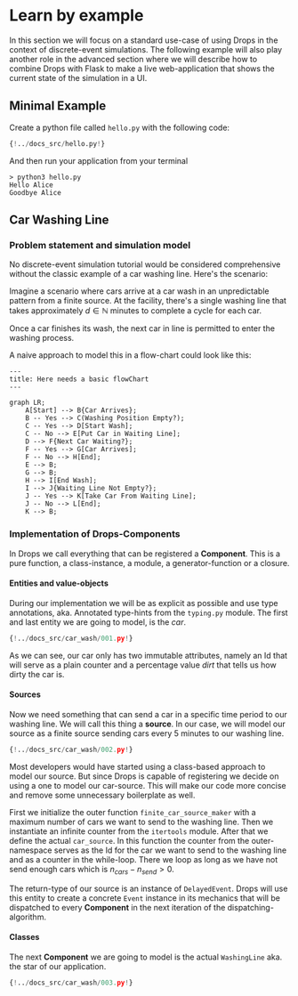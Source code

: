 # Learn by example

In this section we will focus on a standard use-case of using Drops in the context of discrete-event simulations. The following example will
also play another role in the advanced section where we will describe how to combine Drops with Flask to make a live web-application
that shows the current state of the simulation in a UI.

## Minimal Example

Create a python file called `hello.py` with the following code:

```python title="hello.py" 
{!../docs_src/hello.py!}
```

And then run your application from your terminal


<!-- termynal -->

```
> python3 hello.py
Hello Alice
Goodbye Alice
```

## Car Washing Line

### Problem statement and simulation model

No discrete-event simulation tutorial would be considered comprehensive without the classic example of a car washing line. Here's the
scenario:

Imagine a scenario where cars arrive at a car wash in an unpredictable pattern from a finite source. At the facility, there's a single
washing line that takes approximately $d \in \mathbb{N}$ minutes to complete a cycle for each car.

Once a car finishes its wash, the next car in line is permitted to enter the washing process.

A naive approach to model this in a flow-chart could look like this:

```mermaid
---
title: Here needs a basic flowChart
---

graph LR;
    A[Start] --> B{Car Arrives};
    B -- Yes --> C(Washing Position Empty?);
    C -- Yes --> D[Start Wash];
    C -- No --> E[Put Car in Waiting Line];
    D --> F{Next Car Waiting?};
    F -- Yes --> G[Car Arrives];
    F -- No --> H[End];
    E --> B;
    G --> B;
    H --> I[End Wash];
    I --> J{Waiting Line Not Empty?};
    J -- Yes --> K[Take Car From Waiting Line];
    J -- No --> L[End];
    K --> B;

```

### Implementation of Drops-Components

In Drops we call everything that can be registered a **Component**. This is a pure function, a class-instance, a module, a
generator-function or a closure.

#### Entities and value-objects

During our implementation we will be as explicit as possible and use type annotations, aka. Annotated type-hints from the `typing.py`
module.
The first and last entity we are going to model, is the _car_.

```python title="car.py"
{!../docs_src/car_wash/001.py!}
```

As we can see, our car only has two immutable attributes, namely an Id that will serve as a plain counter and a percentage value _dirt_ that
tells us how dirty the car is.

#### Sources

Now we need something that can send a car in a specific time period to our washing line. We will call this thing a **source**.
In our case, we will model our source as a finite source sending cars every 5 minutes to our washing line.

```python title="source.py"
{!../docs_src/car_wash/002.py!}
```

Most developers would have started using a class-based approach to model our source. But since Drops is capable of registering we decide on
using
a one to model our car-source. This will make our code more concise and remove some unnecessary boilerplate as well.

First we initialize the outer function `finite_car_source_maker` with a maximum number of cars we want to send to the washing line. Then
we instantiate an infinite counter from the `itertools` module. After that we define the actual `car_source`.
In this function the counter from the outer-namespace serves as the Id for the car we want to send to the washing line and
as a counter in the while-loop. There we loop as long as we have not send enough cars which is $n_{cars} - n_{send} > 0$.

The return-type of our source is an instance of `DelayedEvent`. Drops will use this entity to create a concrete `Event` instance
in its mechanics that will be dispatched to every **Component** in the next iteration of the dispatching-algorithm.

#### Classes

The next **Component** we are going to model is the actual `WashingLine` aka. the star of our application.

```python title="washing_line.py"
{!../docs_src/car_wash/003.py!}
```
